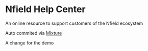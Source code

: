 # Nfield Help Center

An online resource to support customers of the Nfield ecosystem

Auto commited via [Mixture](http://mixture.io)

A change for the demo
